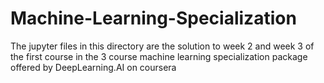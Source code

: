 # Machine-Learning-Specialization

The jupyter files in this directory are the solution to week 2 and week 3 of the first course in the 3 course machine learning specialization package offered by DeepLearning.AI on coursera

